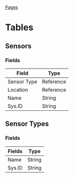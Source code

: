 [Pages](Pages.md)

# Tables

## Sensors

### Fields

| Field       | Type      |
| ----------- | --------- |
| Sensor Type | Reference |
| Location    | Reference |
| Name        | String    |
| Sys.ID      | String    |

## Sensor Types

### Fields

| Fields | Type   |
| ------ | ------ |
| Name   | String |
| Sys.ID | String |

